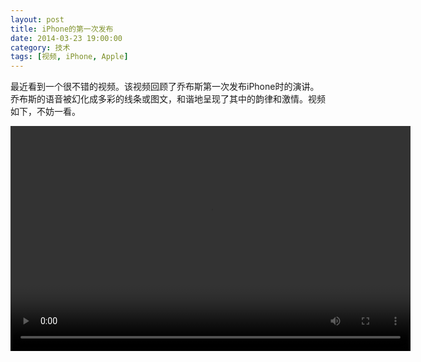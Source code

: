 ```yaml
---
layout: post
title: iPhone的第一次发布
date: 2014-03-23 19:00:00
category: 技术
tags: [视频, iPhone, Apple]
---
```



最近看到一个很不错的视频。该视频回顾了乔布斯第一次发布iPhone时的演讲。
乔布斯的语音被幻化成多彩的线条或图文，和谐地呈现了其中的韵律和激情。视频如下，不妨一看。

<!--more-->

<video width="640" height="360" src="http://shengbin-static.stor.sinaapp.com/iphone-first-announced.mp4" 
type="video/mp4" preload="auto" controls="controls">
Your browser does not support the video tag.
</video>
